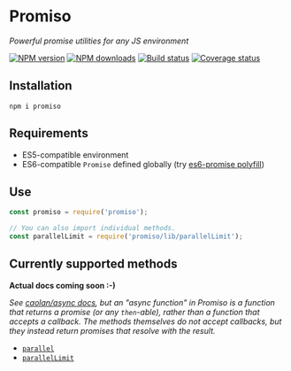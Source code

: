 # Promiso

*Powerful promise utilities for any JS environment*

[![NPM version](https://img.shields.io/npm/v/promiso.svg)](https://www.npmjs.com/package/promiso)
[![NPM downloads](https://img.shields.io/npm/dt/promiso.svg)](https://www.npmjs.com/package/promiso)
[![Build status](build-badge)](build-link)
[![Coverage status](coverage-badge)](coverage-link)

## Installation
`npm i promiso`

## Requirements
* ES5-compatible environment
* ES6-compatible `Promise` defined globally (try
  [es6-promise polyfill][promise-polyfill])

## Use
```js
const promiso = require('promiso');

// You can also import individual methods.
const parallelLimit = require('promiso/lib/parallelLimit');
```

## Currently supported methods

**Actual docs coming soon :-)**

*See [caolan/async docs](https://caolan.github.io/async/docs.html), but an
"async function" in Promiso is a function that returns a promise (or any
`then`-able), rather than a function that accepts a callback. The methods
themselves do not accept callbacks, but they instead return promises that
resolve with the result.*

* [`parallel`](https://caolan.github.io/async/docs.html#parallel)
* [`parallelLimit`](https://caolan.github.io/async/docs.html#parallelLimit)

[build-badge]: https://travis-ci.org/AndyBarron/promiso.svg?branch=master
[build-link]: https://travis-ci.org/AndyBarron/promiso
[coverage-badge]: https://coveralls.io/repos/github/AndyBarron/promiso/badge.svg?branch=master
[coverage-link]: https://coveralls.io/github/AndyBarron/promiso?branch=master
[promise-polyfill]: https://github.com/stefanpenner/es6-promise#auto-polyfill
